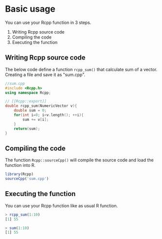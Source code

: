 # Basic usage

You can use your Rcpp function in 3 steps.

1. Writing Rcpp source code
2. Compiling the code
3. Executing the function

## Writing Rcpp source code

The below code define a function `rcpp_sum()` that calculate sum of a vector. Creating a file and save it as "sum.cpp".

```c++
//sum.cpp
#include <Rcpp.h>
using namespace Rcpp;

// [[Rcpp::export]]
double rcpp_sum(NumericVector v){
    double sum = 0;
    for(int i=0; i<v.length(); ++i){
        sum += v[i];
    }
    return(sum);
}
```

## Compiling the code

The function `Rcpp::sourceCpp()` will compile the source code and load the function into R.

```R
library(Rcpp)
sourceCpp('sum.cpp')
```

## Executing the function

You can use your Rcpp function like as usual R function.

```r
> rcpp_sum(1:10)
[1] 55

> sum(1:10)
[1] 55
```
